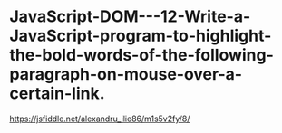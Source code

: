 # JavaScript-DOM---12-Write-a-JavaScript-program-to-highlight-the-bold-words-of-the-following-paragraph-on-mouse-over-a-certain-link.
https://jsfiddle.net/alexandru_ilie86/m1s5v2fy/8/
